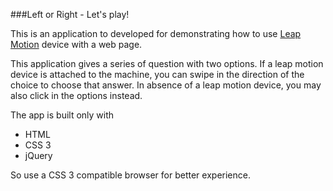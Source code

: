 ###Left or Right - Let's play!

This is an application to developed for demonstrating how to use [Leap Motion](https://www.leapmotion.com/product) device with a web page.

This application gives a series of question with two options. If a leap motion device is attached to the machine, you can swipe in the direction of the choice to choose that answer. In absence of a leap motion device, you may also click in the options instead.

The app is built only with

* HTML
* CSS 3
* jQuery

So use a CSS 3 compatible browser for better experience.